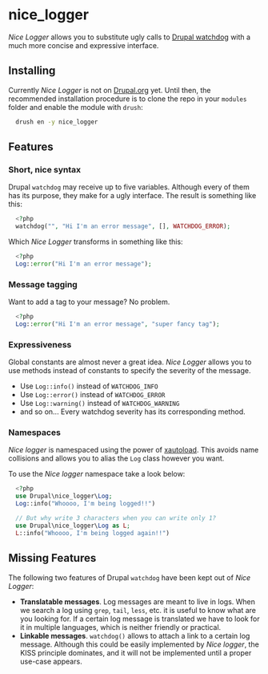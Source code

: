 # nice_logger

*Nice Logger* allows you to substitute ugly calls to [Drupal watchdog](https://api.drupal.org/api/drupal/includes%21bootstrap.inc/function/watchdog/7) with a much more concise and expressive interface.

## Installing

Currently *Nice Logger* is not on [Drupal.org](https://www.drupal.org/) yet. Until then, the recommended installation procedure is to clone the repo in your `modules` folder and enable the module with `drush`:

```sh
  drush en -y nice_logger
```

## Features

### Short, nice syntax

Drupal `watchdog` may receive up to five variables. Although every of them has its purpose, they make for a ugly interface. The result is something like this:

```php
  <?php
  watchdog("", "Hi I'm an error message", [], WATCHDOG_ERROR);
```

Which *Nice Logger* transforms in something like this:

```php
  <?php
  Log::error("Hi I'm an error message");
```

### Message tagging

Want to add a tag to your message? No problem.

```php
  <?php
  Log::error("Hi I'm an error message", "super fancy tag");
```

### Expressiveness

Global constants are almost never a great idea. *Nice Logger* allows you to use methods instead of constants to specify the severity of the message.

- Use `Log::info()` instead of `WATCHDOG_INFO`
- Use `Log::error()` instead of `WATCHDOG_ERROR`
- Use `Log::warning()` instead of `WATCHDOG_WARNING`
- and so on... Every watchdog severity has its corresponding method.

### Namespaces

*Nice logger* is namespaced using the power of [xautoload](https://www.drupal.org/project/xautoload). This avoids name collisions and allows you to alias the `Log` class however you want.

To use the *Nice logger* namespace take a look below:

```php
  <?php
  use Drupal\nice_logger\Log;
  Log::info("Whoooo, I'm being logged!!")

  // But why write 3 characters when you can write only 1?
  use Drupal\nice_logger\Log as L;
  L::info("Whoooo, I'm being logged again!!")
```

## Missing Features

The following two features of Drupal `watchdog` have been kept out of *Nice Logger*:

- **Translatable messages**. Log messages are meant to live in logs. When we search a log using `grep`, `tail`, `less`, etc. it is useful to know what are you looking for.  If a certain log message is translated we have to look for it in multiple languages, which is neither friendly or practical.
- **Linkable messages**. `watchdog()` allows to attach a link to a certain log message. Although this could be easily implemented by *Nice logger*, the KISS principle dominates, and it will not be implemented until a proper use-case appears.
